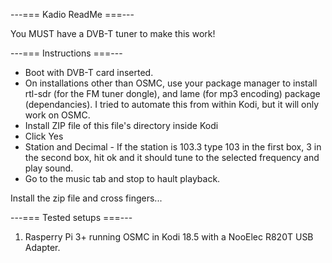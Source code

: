 ---=== Kadio ReadMe ===---

You MUST have a DVB-T tuner to make this work!

---=== Instructions ===---

- Boot with DVB-T card inserted.
- On installations other than OSMC, use your package manager to install rtl-sdr (for the FM tuner dongle), and lame (for mp3 encoding) 
  package (dependancies).  I tried to automate this from within Kodi, but it will only work on OSMC.
- Install ZIP file of this file's directory inside Kodi
- Click Yes
- Station and Decimal - If the station is 103.3 type 103 in the first box, 3 in the second box, 
  hit ok and it should tune to the selected frequency and play sound.
- Go to the music tab and stop to hault playback.

Install the zip file and cross fingers...

---=== Tested setups ===---

1. Rasperry Pi 3+ running OSMC in Kodi 18.5 with a NooElec R820T USB Adapter.
